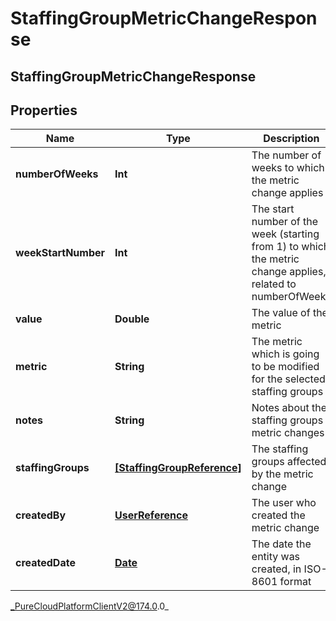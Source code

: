 # StaffingGroupMetricChangeResponse

## StaffingGroupMetricChangeResponse

## Properties

|Name | Type | Description | Notes|
|------------ | ------------- | ------------- | -------------|
| **numberOfWeeks** | **Int** | The number of weeks to which the metric change applies | |
| **weekStartNumber** | **Int** | The start number of the week (starting from 1) to which the metric change applies, related to numberOfWeeks | |
| **value** | **Double** | The value of the metric | |
| **metric** | **String** | The metric which is going to be modified for the selected staffing groups | |
| **notes** | **String** | Notes about the staffing groups metric changes | [optional] |
| **staffingGroups** | [**[StaffingGroupReference]**]([StaffingGroupReference]) | The staffing groups affected by the metric change | |
| **createdBy** | [**UserReference**](UserReference) | The user who created the metric change | |
| **createdDate** | [**Date**](Date) | The date the entity was created, in ISO-8601 format | |



_PureCloudPlatformClientV2@174.0.0_
